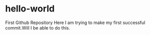 # hello-world
First Github Repository
Here I am trying to make my first successful commit.Will I be able to do this.

